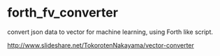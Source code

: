 # forth_fv_converter
convert json data to vector for machine learning, using Forth like script.

http://www.slideshare.net/TokorotenNakayama/vector-converter
